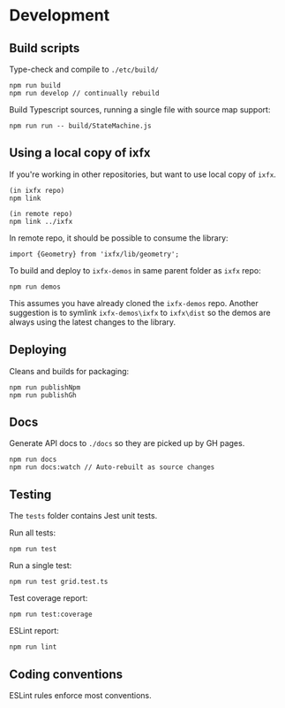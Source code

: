# Development

## Build scripts

Type-check and compile to `./etc/build/`

```
npm run build
npm run develop // continually rebuild
```

Build Typescript sources, running a single file with source map support:
```
npm run run -- build/StateMachine.js
```

## Using a local copy of ixfx

If you're working in other repositories, but want to use local copy of `ixfx`. 

```
(in ixfx repo)
npm link

(in remote repo)
npm link ../ixfx
```

In remote repo, it should be possible to consume the library:
```
import {Geometry} from 'ixfx/lib/geometry';
```

To build and deploy to `ixfx-demos` in same parent folder as `ixfx` repo:
```
npm run demos
```

This assumes you have already cloned the `ixfx-demos` repo. Another suggestion is to symlink `ixfx-demos\ixfx` to `ixfx\dist` so the demos are always using the latest changes to the library.

## Deploying

Cleans and builds for packaging:

```
npm run publishNpm
npm run publishGh
```

## Docs

Generate API docs to `./docs` so they are picked up by GH pages.

```
npm run docs
npm run docs:watch // Auto-rebuilt as source changes
```

## Testing

The `tests` folder contains Jest unit tests.

Run all tests:
```
npm run test
```

Run a single test:
```
npm run test grid.test.ts
```

Test coverage report:
```
npm run test:coverage
```

ESLint report:

```
npm run lint
```

## Coding conventions

ESLint rules enforce most conventions.
